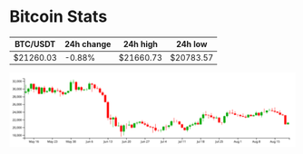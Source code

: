 # Bitcoin Stats

BTC/USDT|24h change|24h high|24h low|
|---|---|---|---|
|$21260.03|-0.88%|$21660.73|$20783.57|

<img src="./chart.svg">
